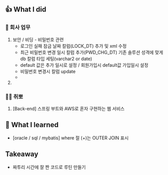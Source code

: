 ## 👍 What I did
### 💸 회사 업무
1. 보안 / 비딩 - 비밀번호 관련
   - 로그인 실패 잠금 날짜 칼럼(LOCK_DT) 추가 및 xml 수정
   - 최근 비밀번호 변경 일시 칼럼 추가(PWD_CHG_DT) 기존 솔루션 성격에 맞게 db 칼럼 타입 세팅(varchar2 or date) 
   - default 값은 추가 일시로 설정 / 회원가입시 default값 가입일시 설정
   - 비밀번호 변경시 칼럼 update
   - 
2. 
### 👩‍💻 취뽀
1. [Back-end] 스프링 부트와 AWS로 혼자 구현하는 웹 서비스
## 👊 What I learned
- [oracle / sql / mybatis] where 절 (+)는 OUTER JOIN 표시
## Takeaway

- 짜투리 시간에 잘 짠 코드로 루틴 만들기